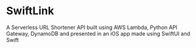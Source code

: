 # SwiftLink
A Serverless URL Shortener API built using AWS Lambda, Python API Gateway, DynamoDB and presented in an iOS app made using SwiftUI and Swift
